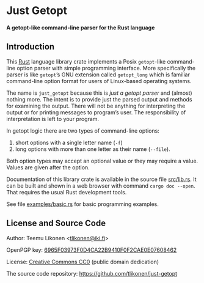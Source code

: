 Just Getopt
===========

**A getopt-like command-line parser for the Rust language**

Introduction
------------

This [Rust][] language library crate implements a Posix `getopt`-like
command-line option parser with simple programming interface. More
specifically the parser is like `getopt`’s GNU extension called
`getopt_long` which is familiar command-line option format for users of
Linux-based operating systems.

The name is `just_getopt` because this is *just a getopt parser* and
(almost) nothing more. The intent is to provide just the parsed output
and methods for examining the output. There will not be anything for
interpreting the output or for printing messages to program’s user. The
responsibility of interpretation is left to your program.

In getopt logic there are two types of command-line options:

 1. short options with a single letter name (`-f`)
 2. long options with more than one letter as their name (`--file`).

Both option types may accept an optional value or they may require a
value. Values are given after the option.

Documentation of this library crate is available in the source file
[src/lib.rs](src/lib.rs). It can be built and shown in a web browser
with command `cargo doc --open`. That requires the usual Rust
development tools.

See file [examples/basic.rs](examples/basic.rs) for basic programming
examples.


[Rust]: https://www.rust-lang.org/


License and Source Code
-----------------------

Author: Teemu Likonen <<tlikonen@iki.fi>>

OpenPGP key: [6965F03973F0D4CA22B9410F0F2CAE0E07608462][PGP]

License: [Creative Commons CC0][CC0] (public domain dedication)

The source code repository: <https://github.com/tlikonen/just-getopt>


[PGP]: http://www.iki.fi/tlikonen/pgp-key.asc
[CC0]: https://creativecommons.org/publicdomain/zero/1.0/legalcode
